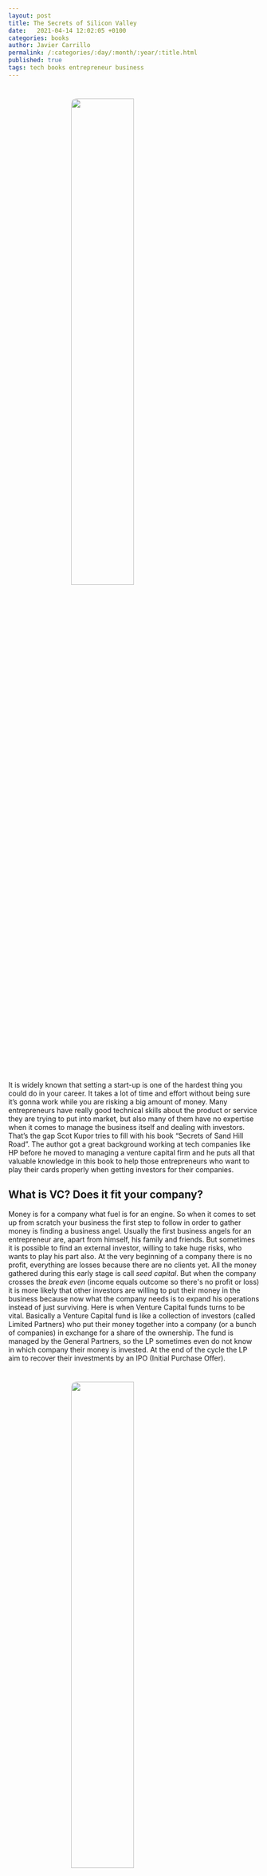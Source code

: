 ```yaml
---
layout: post
title: The Secrets of Silicon Valley
date:   2021-04-14 12:02:05 +0100
categories: books
author: Javier Carrillo
permalink: /:categories/:day/:month/:year/:title.html
published: true
tags: tech books entrepreneur business
---
```

<h1><img style="display: block; margin-left: auto; margin-right: auto; width: 50%; border-radius: 10px" src="https://jcentercreation.github.io/JekyllPersonalWeb/assets/img/SecretsSandHillRoad.png"></h1>

It is widely known that setting a start-up is one of the hardest thing you could do in your career. It takes a lot of time and effort without being sure it’s gonna work while you are risking a big amount of money. Many entrepreneurs have really good technical skills about the product or service they are trying to put into market, but also many of them have no expertise when it comes to manage the business itself and dealing with investors. That’s the gap Scot Kupor tries to fill with his book “Secrets of Sand Hill Road”. The author got a great background working at tech companies like HP before he moved to managing a venture capital firm and he puts all that valuable knowledge in this book to help those entrepreneurs who want to play their cards properly when getting investors for their companies.

## What is VC? Does it fit your company?

Money is for a company what fuel is for an engine. So when it comes to set up from scratch your business the first step to follow in order to gather money is finding a business angel. Usually the first business angels for an entrepreneur are, apart from himself, his family and friends. But sometimes it is possible to find an external investor, willing to take huge risks, who wants to play his part also. At the very beginning of a company there is no profit, everything are losses because there are no clients yet. All the money gathered during this early stage is call *seed capital*. But when the company crosses the *break even* (income equals outcome so there's no profit or loss) it is more likely that other investors are willing to put their money in the business because now what the company needs is to expand his operations instead of just surviving. Here is when Venture Capital funds turns to be vital. Basically a Venture Capital fund is like a collection of investors (called Limited Partners) who put their money together into a company (or a bunch of companies) in exchange for a share of the ownership. The fund is managed by the General Partners, so the LP sometimes even do not know in which company their money is invested. At the end of the cycle the LP aim to recover their investments by an IPO (Initial Purchase Offer).

<h1><img style="display: block; margin-left: auto; margin-right: auto; width: 50%; border-radius: 10px" src="https://jcentercreation.github.io/JekyllPersonalWeb/assets/img/Startup_Financing_Cycle.png"></h1>

Maybe you are wondering why the company, in order to get the money, does not ask for it to a regular bank as a loan, instead of make an arrangement with a VC fund. Well the first part of the answer is because banks tend to run away from businesses with no incomes and low cash flows. And the second part of the answer is because the money that the VC fund puts into the company becomes a structural asset, whereas a loan from a bank has to be totally returned plus the interest. That's why for many start-ups there is no choice and they need to yield part of the ownership and management. But if your start-up, for some reason, is able to create incomes and profit since the beginning then maybe you should consider the typical loan option.

## How to convince investors

Contrary to what people may think, the VC fund do not pay too much attention to the company itself when it comes to decide whether inventing on it or not. There are three points the investors focus on when making up their mind:

- **People**: human beings that are behind the business are vital for the investors. Usually there are two types of start-up: product-first company and company-first company. Product-first companies are those that were founded because the entrepreneur found a solution (by means of a product or service) to a customer need and then he set the company , whereas company-first companies are those that were founded because the owner wanted to rise a company and then he finds a business or market to compete in. Investors love the first ones. They want to know wether the entrepreneur has the proper knowledge about the product and the market and, what's more important, the mindset that lead him to come up with the idea. They also want to check wether he or she is strong headed enough to stick to his target.
- **Product**: the investors know that it is very likely that the initial product or service will not arrive to the market as it was first designed. So they want to know which data the company took for their analysis, which assumptions were taken, whether the management mindset is flexible enough to pivot the idea when it is necessary.
- **Market**: this is the most important thing for the investors, how many people there are out for the product or service. If the idea and product or service are good but there are not many potential customers then no one will be willing to put his money there.

## How to deal with investors

When a VC fund decides to invest in the company, all the conditions related to financial and management relation between the two parts are written down into the *term sheet*. The VC fund provides money to the company along different stages if the company fulfil the goals during the previous stage. Why the company does not ask for all the money it needs in the first stage? Well, firstly because a VC fund usually do not exceed 100 million $ capitalisation, but even if the VC fund could provide such amount of money that would not be a great deal for the entrepreneur because he or she would be forced to sell also a huge share of the company. On the other hand, if an start-up is successfully going through different financing rounds it is more likely that the investors will be willing to put more money on the table in exchange for a less company share because now they see less risks around the company. That's why sometimes it is very suitable that the company is underestimated rather than receive more money that you should and then not be able to fulfil the expectations, with the risk of not getting enough money to perform company goals.

As I said, the investors are much more focus on the people and the market than on the company or product itself. They expect from the entrepreneurs to have a great vision and mindset. They want know how their brain works, if they are able to go through the pain that managing a start-up takes, if they are strong but at the same time flexible enough to pivot his ideas when the customer is asking for that, and obviously want to know whether they have the proper knowledge about the product and the market.

Unfortunately, the number of financing rounds that an entrepreneur is going to face through all his lives is very limited compared with how many the investors do. So here it is a great advantage for the investor because they have a huge experience in this. This gap of knowledge is what Scott Kuppor, a general manager of a Silicon Valley VC fund,  wants to fill with his book *Secrets of Sand Hill Road*. So if you are an entrepreneur or you just want to know more about how this world works I strongly recommend you reading that. There you will find with details what you should take into account at every moment and the potential threats you could be facing.